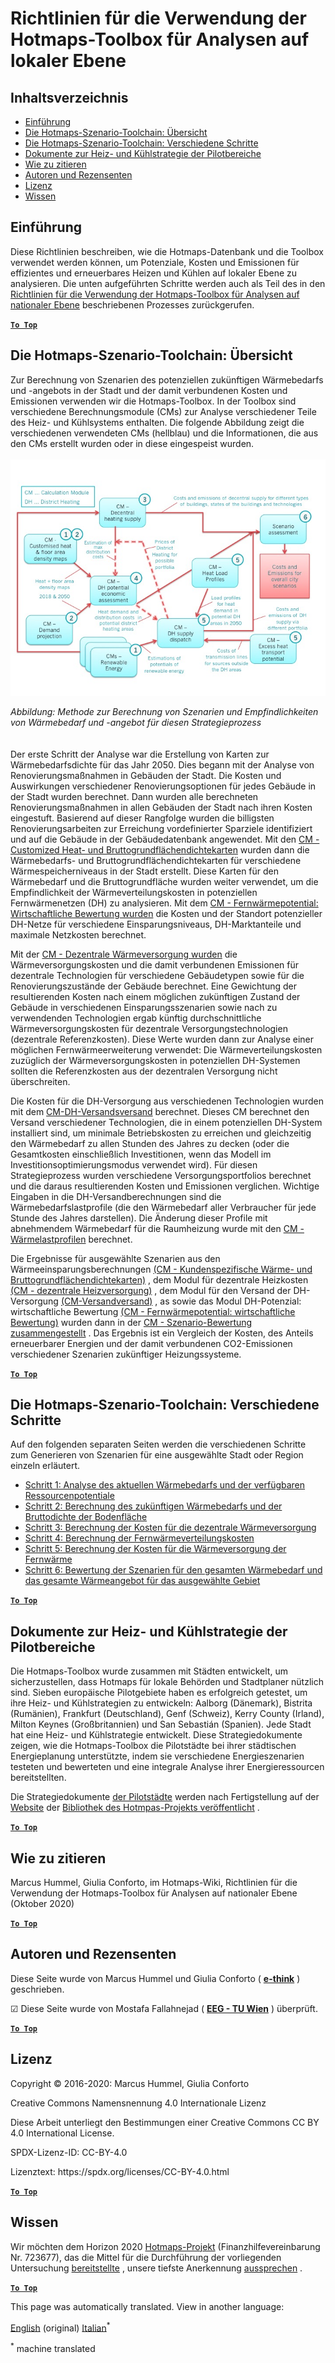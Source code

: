 <h1> <a class="anchor" id="guidelines-for-using-the-hotmaps-toolbox-for-analyses-at-local-level" href="#guidelines-for-using-the-hotmaps-toolbox-for-analyses-at-local-level"><i class="fa fa-link"></i></a> Richtlinien für die Verwendung der Hotmaps-Toolbox für Analysen auf lokaler Ebene </h1><h2> <a class="anchor" id="table-of-contents" href="#table-of-contents"><i class="fa fa-link"></i></a> Inhaltsverzeichnis </h2><ul><li> <a href="#introduction">Einführung</a> </li><li> <a href="#the-hotmaps-scenario-toolchain-overview">Die Hotmaps-Szenario-Toolchain: Übersicht</a> </li><li> <a href="#the-hotmaps-scenario-toolchain-different-steps">Die Hotmaps-Szenario-Toolchain: Verschiedene Schritte</a> </li><li> <a href="#pilot-areas-heating-and-cooling-strategy-documents">Dokumente zur Heiz- und Kühlstrategie der Pilotbereiche</a> </li><li> <a href="#how-to-cite">Wie zu zitieren</a> </li><li> <a href="#authors-and-reviewers">Autoren und Rezensenten</a> </li><li> <a href="#license">Lizenz</a> </li><li> <a href="#acknowledgement">Wissen</a> </li></ul><h2> <a class="anchor" id="introduction" href="#introduction"><i class="fa fa-link"></i></a> Einführung </h2><p> Diese Richtlinien beschreiben, wie die Hotmaps-Datenbank und die Toolbox verwendet werden können, um Potenziale, Kosten und Emissionen für effizientes und erneuerbares Heizen und Kühlen auf lokaler Ebene zu analysieren. Die unten aufgeführten Schritte werden auch als Teil des in den <a href="https://wiki.hotmaps.hevs.ch/en/guide-national-level-comprehensive-assessment-eed#introduction">Richtlinien für die Verwendung der Hotmaps-Toolbox für Analysen auf nationaler Ebene</a> beschriebenen Prozesses zurückgerufen. </p><p><ins> <code><strong><a href="#table-of-contents">To Top</a></strong></code> </ins> </p><h2> <a class="anchor" id="the-hotmaps-scenario-toolchain--overview" href="#the-hotmaps-scenario-toolchain--overview"><i class="fa fa-link"></i></a> Die Hotmaps-Szenario-Toolchain: Übersicht </h2><p> Zur Berechnung von Szenarien des potenziellen zukünftigen Wärmebedarfs und -angebots in der Stadt und der damit verbundenen Kosten und Emissionen verwenden wir die Hotmaps-Toolbox. In der Toolbox sind verschiedene Berechnungsmodule (CMs) zur Analyse verschiedener Teile des Heiz- und Kühlsystems enthalten. Die folgende Abbildung zeigt die verschiedenen verwendeten CMs (hellblau) und die Informationen, die aus den CMs erstellt wurden oder in diese eingespeist wurden. <br/><br/><img src="/en/guide-local-and-municipal-levels/Toolchain_29_06_2020.jpg"/></p><p> <em>Abbildung: Methode zur Berechnung von Szenarien und Empfindlichkeiten von Wärmebedarf und -angebot für diesen Strategieprozess</em> <br/><br/><br/> Der erste Schritt der Analyse war die Erstellung von Karten zur Wärmebedarfsdichte für das Jahr 2050. Dies begann mit der Analyse von Renovierungsmaßnahmen in Gebäuden der Stadt. Die Kosten und Auswirkungen verschiedener Renovierungsoptionen für jedes Gebäude in der Stadt wurden berechnet. Dann wurden alle berechneten Renovierungsmaßnahmen in allen Gebäuden der Stadt nach ihren Kosten eingestuft. Basierend auf dieser Rangfolge wurden die billigsten Renovierungsarbeiten zur Erreichung vordefinierter Sparziele identifiziert und auf die Gebäude in der Gebäudedatenbank angewendet. Mit den <a href="https://wiki.hotmaps.eu/en/CM-Customized-heat-and-floor-area-density-maps">CM - Customized Heat- und Bruttogrundflächendichtekarten</a> wurden dann die Wärmebedarfs- und Bruttogrundflächendichtekarten für verschiedene Wärmespeicherniveaus in der Stadt erstellt. Diese Karten für den Wärmebedarf und die Bruttogrundfläche wurden weiter verwendet, um die Empfindlichkeit der Wärmeverteilungskosten in potenziellen Fernwärmenetzen (DH) zu analysieren. Mit dem <a href="https://wiki.hotmaps.eu/en/CM-District-heating-potential-economic-assessment">CM - Fernwärmepotential: Wirtschaftliche Bewertung wurden</a> die Kosten und der Standort potenzieller DH-Netze für verschiedene Einsparungsniveaus, DH-Marktanteile und maximale Netzkosten berechnet. </p><p> Mit der <a href="https://wiki.hotmaps.eu/en/CM-Decentral-heating-supply">CM - Dezentrale Wärmeversorgung wurden</a> die Wärmeversorgungskosten und die damit verbundenen Emissionen für dezentrale Technologien für verschiedene Gebäudetypen sowie für die Renovierungszustände der Gebäude berechnet. Eine Gewichtung der resultierenden Kosten nach einem möglichen zukünftigen Zustand der Gebäude in verschiedenen Einsparungsszenarien sowie nach zu verwendenden Technologien ergab künftig durchschnittliche Wärmeversorgungskosten für dezentrale Versorgungstechnologien (dezentrale Referenzkosten). Diese Werte wurden dann zur Analyse einer möglichen Fernwärmeerweiterung verwendet: Die Wärmeverteilungskosten zuzüglich der Wärmeversorgungskosten in potenziellen DH-Systemen sollten die Referenzkosten aus der dezentralen Versorgung nicht überschreiten. </p><p> Die Kosten für die DH-Versorgung aus verschiedenen Technologien wurden mit dem <a href="https://wiki.hotmaps.eu/en/CM-District-heating-supply-dispatch">CM-DH-Versandsversand</a> berechnet. Dieses CM berechnet den Versand verschiedener Technologien, die in einem potenziellen DH-System installiert sind, um minimale Betriebskosten zu erreichen und gleichzeitig den Wärmebedarf zu allen Stunden des Jahres zu decken (oder die Gesamtkosten einschließlich Investitionen, wenn das Modell im Investitionsoptimierungsmodus verwendet wird). Für diesen Strategieprozess wurden verschiedene Versorgungsportfolios berechnet und die daraus resultierenden Kosten und Emissionen verglichen. Wichtige Eingaben in die DH-Versandberechnungen sind die Wärmebedarfslastprofile (die den Wärmebedarf aller Verbraucher für jede Stunde des Jahres darstellen). Die Änderung dieser Profile mit abnehmendem Wärmebedarf für die Raumheizung wurde mit den <a href="https://wiki.hotmaps.hevs.ch/en/CM-Heat-load-profiles">CM - Wärmelastprofilen</a> berechnet. </p><p> Die Ergebnisse für ausgewählte Szenarien aus den Wärmeeinsparungsberechnungen <a href="https://wiki.hotmaps.eu/en/CM-Customized-heat-and-floor-area-density-maps">(CM - Kundenspezifische Wärme- und Bruttogrundflächendichtekarten)</a> , dem Modul für dezentrale Heizkosten <a href="https://wiki.hotmaps.eu/en/CM-Decentral-heating-supply">(CM - dezentrale Heizversorgung)</a> , dem Modul für den Versand der DH-Versorgung <a href="https://wiki.hotmaps.eu/en/CM-District-heating-supply-dispatch">(CM-Versandversand)</a> , as sowie das Modul DH-Potenzial: wirtschaftliche Bewertung <a href="https://wiki.hotmaps.eu/en/CM-District-heating-potential-economic-assessment">(CM - Fernwärmepotential: wirtschaftliche Bewertung)</a> wurden dann in der <a href="https://wiki.hotmaps.eu/en/CM-Scenario-assessment">CM - Szenario-Bewertung zusammengestellt</a> . Das Ergebnis ist ein Vergleich der Kosten, des Anteils erneuerbarer Energien und der damit verbundenen CO2-Emissionen verschiedener Szenarien zukünftiger Heizungssysteme. </p><p><ins> <code><strong><a href="#table-of-contents">To Top</a></strong></code> </ins> </p><h2> <a class="anchor" id="the-hotmaps-scenario-toolchain--different-steps" href="#the-hotmaps-scenario-toolchain--different-steps"><i class="fa fa-link"></i></a> Die Hotmaps-Szenario-Toolchain: Verschiedene Schritte </h2><p> Auf den folgenden separaten Seiten werden die verschiedenen Schritte zum Generieren von Szenarien für eine ausgewählte Stadt oder Region einzeln erläutert. </p><ul><li> <a href="https://wiki.hotmaps.eu/en/Step-1-Analysis-of-current-heat-demand-and-available-resource-potentials">Schritt 1: Analyse des aktuellen Wärmebedarfs und der verfügbaren Ressourcenpotentiale</a> </li><li> <a href="https://wiki.hotmaps.eu/en/Step-2-Calculation-of-future-heat-demand-and-gross-floor-area-density-maps">Schritt 2: Berechnung des zukünftigen Wärmebedarfs und der Bruttodichte der Bodenfläche</a> </li><li> <a href="https://wiki.hotmaps.eu/en/Step-3-Calculation-of-costs-of-decentral-heat-supply">Schritt 3: Berechnung der Kosten für die dezentrale Wärmeversorgung</a> </li><li> <a href="https://wiki.hotmaps.eu/en/Step-4-Calculation-of-district-heating-distribution-costs">Schritt 4: Berechnung der Fernwärmeverteilungskosten</a> </li><li> <a href="https://wiki.hotmaps.eu/en/Step-5-Calculation-of-costs-of-heat-supply-to-district-heating">Schritt 5: Berechnung der Kosten für die Wärmeversorgung der Fernwärme</a> </li><li> <a href="https://wiki.hotmaps.eu/en/Step-6-Assessment-of-scenarios-for-entire-heat-demand-and-supply-for-the-selected-area">Schritt 6: Bewertung der Szenarien für den gesamten Wärmebedarf und das gesamte Wärmeangebot für das ausgewählte Gebiet</a> </li></ul><p><ins> <code><strong><a href="#table-of-contents">To Top</a></strong></code> </ins> </p><h2> <a class="anchor" id="pilot-areas-heating-and-cooling-strategy-documents" href="#pilot-areas-heating-and-cooling-strategy-documents"><i class="fa fa-link"></i></a> Dokumente zur Heiz- und Kühlstrategie der Pilotbereiche </h2><p> Die Hotmaps-Toolbox wurde zusammen mit Städten entwickelt, um sicherzustellen, dass Hotmaps für lokale Behörden und Stadtplaner nützlich sind. Sieben europäische Pilotgebiete haben es erfolgreich getestet, um ihre Heiz- und Kühlstrategien zu entwickeln: Aalborg (Dänemark), Bistrita (Rumänien), Frankfurt (Deutschland), Genf (Schweiz), Kerry County (Irland), Milton Keynes (Großbritannien) und San Sebastián (Spanien). Jede Stadt hat eine Heiz- und Kühlstrategie entwickelt. Diese Strategiedokumente zeigen, wie die Hotmaps-Toolbox die Pilotstädte bei ihrer städtischen Energieplanung unterstützte, indem sie verschiedene Energieszenarien testeten und bewerteten und eine integrale Analyse ihrer Energieressourcen bereitstellten. </p><p> Die Strategiedokumente <a href="https://www.hotmaps-project.eu/library/">der Pilotstädte</a> werden nach Fertigstellung auf der <a href="https://www.hotmaps-project.eu/library/">Website</a> der <a href="https://www.hotmaps-project.eu/library/">Bibliothek des Hotmpas-Projekts veröffentlicht</a> . </p><p><ins> <code><strong><a href="#table-of-contents">To Top</a></strong></code> </ins> </p><h2> <a class="anchor" id="how-to-cite" href="#how-to-cite"><i class="fa fa-link"></i></a> Wie zu zitieren </h2><p> Marcus Hummel, Giulia Conforto, im Hotmaps-Wiki, Richtlinien für die Verwendung der Hotmaps-Toolbox für Analysen auf nationaler Ebene (Oktober 2020) </p><p><ins> <code><strong><a href="#table-of-contents">To Top</a></strong></code> </ins> </p><h2> <a class="anchor" id="authors-and-reviewers" href="#authors-and-reviewers"><i class="fa fa-link"></i></a> Autoren und Rezensenten </h2><p> Diese Seite wurde von Marcus Hummel und Giulia Conforto ( <strong><a href="https://e-think.ac.at">e-think</a></strong> ) geschrieben. </p><p> ☑ Diese Seite wurde von Mostafa Fallahnejad ( <strong><a href="https://eeg.tuwien.ac.at/">EEG - TU Wien</a></strong> ) überprüft. </p><p> <a href="#table-of-contents"><strong><code>To Top</code></strong></a> </p> <h2> <a class="anchor" id="license" href="#license"><i class="fa fa-link"></i></a> Lizenz </h2><p> Copyright © 2016-2020: Marcus Hummel, Giulia Conforto </p><p> Creative Commons Namensnennung 4.0 Internationale Lizenz </p><p> Diese Arbeit unterliegt den Bestimmungen einer Creative Commons CC BY 4.0 International License. </p><p> SPDX-Lizenz-ID: CC-BY-4.0 </p><p> Lizenztext: https://spdx.org/licenses/CC-BY-4.0.html </p><p><ins> <code><strong><a href="#table-of-contents">To Top</a></strong></code> </ins> </p><h2> <a class="anchor" id="acknowledgement" href="#acknowledgement"><i class="fa fa-link"></i></a> Wissen </h2><p> Wir möchten dem Horizon 2020 <a href="https://www.hotmaps-project.eu">Hotmaps-Projekt</a> (Finanzhilfevereinbarung Nr. 723677), das die Mittel für die Durchführung der vorliegenden Untersuchung <a href="https://www.hotmaps-project.eu">bereitstellte</a> , unsere tiefste Anerkennung <a href="https://www.hotmaps-project.eu">aussprechen</a> . </p><p><ins> <code><strong><a href="#table-of-contents">To Top</a></strong></code> </ins> </p>



<!--- THIS IS A SUPER UNIQUE IDENTIFIER -->

This page was automatically translated. View in another language:

[English](../en/guide-local-and-municipal-levels) (original)  [Italian](../it/guide-local-and-municipal-levels)<sup>\*</sup> 

<sup>\*</sup> machine translated
